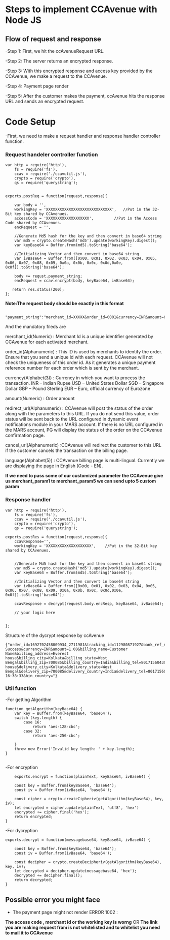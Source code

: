 # Steps to implement CCAvenue with Node JS

## Flow of request and response

-Step 1: First, we hit the ccAvenueRequest URL.

-Step 2: The server returns an encrypted response.

-Step 3: With this encrypted response and access key provided by the CCAvenue, we make a request to the CCAvenue.

-Step 4: Payment page render

-Step 5: After the customer makes the payment, ccAvenue hits the response URL and sends an encrypted request.


# Code Setup

-First, we need to make a request handler and response handler controller function.

### Request handeler controller function

```
var http = require('http'),
    fs = require('fs'),
    ccav = require('./ccavutil.js'),
    crypto = require('crypto'),
    qs = require('querystring');


exports.postReq = function(request,response){

    var body = '',
	workingKey = 'XXXXXXXXXXXXXXXXXXXXXXXXXXXXX',	//Put in the 32-Bit key shared by CCAvenues.
	accessCode = 'XXXXXXXXXXXXXXXXXXX',			//Put in the Access Code shared by CCAvenues.
	encRequest = '',
   
    //Generate Md5 hash for the key and then convert in base64 string
    var md5 = crypto.createHash('md5').update(workingKey).digest();
    var keyBase64 = Buffer.from(md5).toString('base64');

    //Initializing Vector and then convert in base64 string
    var ivBase64 = Buffer.from([0x00, 0x01, 0x02, 0x03, 0x04, 0x05, 0x06, 0x07, 0x08, 0x09, 0x0a, 0x0b, 0x0c, 0x0d,0x0e, 0x0f]).toString('base64');

	body += requst.payment_string;
	encRequest = ccav.encrypt(body, keyBase64, ivBase64);
    
   return res.status(200); 
};

```


**Note:The request body should be exactly in this format**

```
    "payment_string":"merchant_id=XXXXX&order_id=0001&currency=INR&amount=6000.00&redirect_url=http:/ccavResponse&cancel_url=ccavResponse&language=EN"

```

And the mandatory fileds are

merchant_id(Numeric) : Merchant Id is a unique identifier generated by
CCAvenue for each activated merchant.

order_id(Alphanumeric) : This ID is used by merchants to identify the order.
Ensure that you send a unique id with each
request. CCAvenue will not check the uniqueness
of this order id. As it generates a unique payment
reference number for each order which is sent by
the merchant.


currency(Alphabet(3)) : Currency in which you want to process the
transaction.
INR – Indian Rupee
USD – United States Dollar
SGD – Singapore Dollar
GBP – Pound Sterling
EUR – Euro, official currency of Eurozone 

amount(Numeric) : Order amount

redirect_url(Alphanumeric) : CCAvenue will post the status of the order along
with the parameters to this URL. If you do not send
this value, order status will be sent back to the URL
configured in dynamic event notifications module
in your MARS account. If there is no URL
configured in the MARS account, PG will display the
status of the order on the CCAvenue confirmation
page.

cancel_url(Alphanumeric) :CCAvenue will redirect the customer to this URL if
the customer cancels the transaction on the billing
page. 

language(Alphabet(5)) : CCAvenue billing page is multi-lingual. Currently we
are displaying the page in English (Code - EN).


**If we need to pass some of our customized parameter the CCAvenue give us merchant_param1 to merchant_param5 we can send upto 5 custom param**


### Response handler

```
var http = require('http'),
    fs = require('fs'),
    ccav = require('./ccavutil.js'),
    crypto = require('crypto'),
    qs = require('querystring');

exports.postRes = function(request,response){
	ccavResponse='',	
	workingKey = 'XXXXXXXXXXXXXXXXXXXX',	//Put in the 32-Bit key shared by CCAvenues.

	
    //Generate Md5 hash for the key and then convert in base64 string
    var md5 = crypto.createHash('md5').update(workingKey).digest();
    var keyBase64 = Buffer.from(md5).toString('base64');

    //Initializing Vector and then convert in base64 string
    var ivBase64 = Buffer.from([0x00, 0x01, 0x02, 0x03, 0x04, 0x05, 0x06, 0x07, 0x08, 0x09, 0x0a, 0x0b, 0x0c, 0x0d,0x0e, 0x0f]).toString('base64');
    
    ccavResponse = decrypt(request.body.encResp, keyBase64, ivBase64);

    // your logic here 

	
};

```

Structure of the dycrypt response by ccAvenue

```
{"order_id=1692702458009934_2711981&tracking_id=112980871927&bank_ref_no=XXXXXXXXXXXXXXXXX&order_status=Success&failure_message=&payment_mode=Wallet&card_name=Paytm&status_code=null&status_message=Txn Success&currency=INR&amount=1.00&billing_name=Customer Name&billing_address=Everest house&billing_city=Kolkata&billing_state=West Bengal&billing_zip=700085&billing_country=India&billing_tel=8017156043&billing_email=customer@gmail.com&delivery_name=customer_name&delivery_address=Everest house&delivery_city=Kolkata&delivery_state=West Bengal&delivery_zip=700085&delivery_country=India&delivery_tel=8017156043&merchant_param1=&merchant_param2=&merchant_param3=&merchant_param4=&merchant_param5=&vault=N&offer_type=null&offer_code=null&discount_value=0.0&mer_amount=1.00&eci_value=null&retry=N&response_code=0&billing_notes=&trans_date=22/08/2023 16:38:33&bin_country="}

```

### Util function

-For getting Algorithm

```
function getAlgorithm(keyBase64) {
    var key = Buffer.from(keyBase64, 'base64');
    switch (key.length) {
        case 16:
            return 'aes-128-cbc';
        case 32:
            return 'aes-256-cbc';

    }
    throw new Error('Invalid key length: ' + key.length);
}


```


-For encryption

```
    exports.encrypt = function(plainText, keyBase64, ivBase64) {

    const key = Buffer.from(keyBase64, 'base64');
    const iv = Buffer.from(ivBase64, 'base64');

    const cipher = crypto.createCipheriv(getAlgorithm(keyBase64), key, iv);
    let encrypted = cipher.update(plainText, 'utf8', 'hex')
    encrypted += cipher.final('hex');
    return encrypted;
}

```

-For dycryption

```
exports.decrypt = function(messagebase64, keyBase64, ivBase64) {

    const key = Buffer.from(keyBase64, 'base64');
    const iv = Buffer.from(ivBase64, 'base64');

    const decipher = crypto.createDecipheriv(getAlgorithm(keyBase64), key, iv);
    let decrypted = decipher.update(messagebase64, 'hex');
    decrypted += decipher.final();
    return decrypted;
}

```


## Possible error you might face

- The payment page might not render ERROR 1002 :

**The access code , merchant id or the working key is worng**
OR
**The link you are making request from is not whitelisted and to whitelist you need to mail it to CCAvenue**
